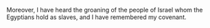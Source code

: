 Moreover, I have heard the groaning of the people of Israel whom the Egyptians hold as slaves, and I have remembered my covenant.
